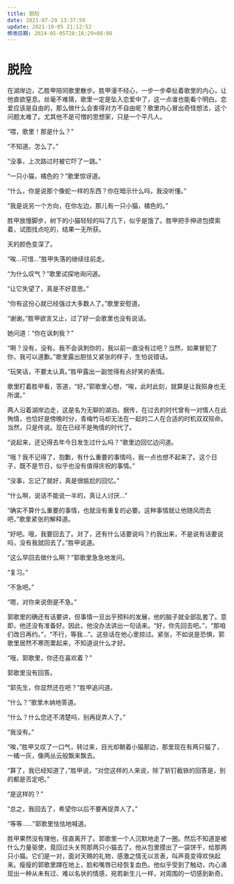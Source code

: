 ```yaml
---
title: 脱险
date: 2021-07-29 13:37:59
update: 2021-10-05 21:12:52
修改日期: 2024-05-05T20:16:29+08:00
---
```


# 脱险

在湖岸边，乙胜甲陪同歌里散步。胜甲漫不经心，一步一步牵扯着歌里的内心，让他直欲窒息。丝毫不难猜，歌里一定是坠入恋爱中了，这一点谁也能看个明白。恋爱应该是自由的，那么做什么会害得对方不自由呢？歌里内心冒出奇怪想法，这个问题太难了。尤其他不是可憎的思想家，只是一个平凡人。

“喂，歌里！那是什么？”

“不知道。怎么了。”

“没事，上次路过时被它吓了一跳。”

“一只小猫，橘色的？”歌里惊讶道。

“什么，你是说那个像蛇一样的东西？你在暗示什么吗，我没听懂。”

“我是说另一个方向，在你左边，那儿有一只小猫，橘色的。”

胜甲放慢脚步，树下的小猫轻轻的叫了几下，似乎是饿了。胜甲把手伸进包摸索着，试图找点吃的，结果一无所获。

天的颜色变深了。

“唉…可惜…”胜甲失落的继续往前走。

“为什么叹气？”歌里试探地询问道。

“让它失望了，真是不好意思。”

“你有这份心就已经强过大多数人了。”歌里安慰道。

“谢谢。”胜甲欲言又止，过了好一会歌里也没有说话。

她问道：“你在讽刺我？”

“啊？没有，没有。我不会讽刺你的，我以前一直没有过吧？当然，如果冒犯了你，我可以道歉。”歌里露出胆怯又紧张的样子，生怕说错话。

“玩笑话，不要太认真。”胜甲露出一副觉得有点好笑的表情。

歌里盯着胜甲看，答道，“好。”郭歌里心想，“唉，此时此刻，就算是让我殒身也无所谓。”

两人沿着湖岸边走，这是名为无聊的湖泊。据传，在过去的时代曾有一对情人在此殉情，也恰好是傍晚时分，青梅竹马却无法在一起的二人在合适的时机双双殒命。当然，只是传说。现在已经不是殉情的时代了。

“说起来，还记得去年今日发生过什么吗？”歌里边回忆边问道。

“哦？我不记得了，抱歉，有什么重要的事情吗，我一点也想不起来了。这个日子，既不是节日，似乎也没有值得庆祝的事情。”

“没事，忘记了就好，真是很尴尬的回忆。”

“什么啊，说话不能说一半的，真让人讨厌…”

“确实不算什么重要的事情，也就没有重复的必要。这种事情就让他随风而去吧，”歌里紧张的解释道。

“好吧。哦，我要回去了。对了，还有什么话要说吗？约我出来，不是说有话要说吗，没有我就回去了。”胜甲说道。

“这么早回去做什么啊？”郭歌里急急地发问。

“复习。”

“不急吧。”

“嗯，对你来说倒是不急。”

郭歌里的确还有话要讲，但事情一旦出乎预料的发展，他的脑子就全部乱套了。意即，他还没有准备好。因此，他没办法讲出一句话来。“好，你先回去吧。”，“那咱们改日再约。”，“不行，等我…”。这些话在他心里掠过。紧张，不如说是恐惧，郭歌里居然不寒而栗起来，不知道说什么才好。

“哦，郭歌里，你还在喜欢着？”

郭歌里没有回答。

“郭先生，你显然还在吧？”胜甲追问道。

“什么？”歌里木纳地答道。

“什么？什么您还不清楚吗，别再捉弄人了。”

“我没有。”

“唉，”胜甲又叹了一口气，转过来，目光却朝着小猫那边，那里现在有两只猫了，一橘一灰，像两丛云般飘来飘去。

“算了，我已经知道了，”胜甲说，“对您这样的人来说，除了斩钉截铁的回答是，别的都是否定吧。”

“是这样的？”

“总之，我回去了，希望你以后不要再捉弄人了。”

“等等……”郭歌里怯怯地喊道。

胜甲果然没有理他，径直离开了。郭歌里一个人沉默地走了一圈。然后不知道是被什么力量驱使，竟回过头关照那两只小猫去了。他从包里摸出了一袋饼干，给那两只小猫。它们是一对，面对天赐的礼物，感激之情无以言表，叫声竟变得欢快起来。瘦瘦的郭歌里蹲在地上，脸和嘴唇已经恢复血色。他似乎受到了触动，内心涌现出一种从未有过、难以名状的情感，宛若新生儿一样，对周围的一切感到新奇。